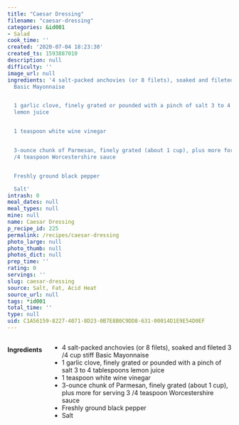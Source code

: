 ```yaml
---
title: "Caesar Dressing"
filename: "caesar-dressing"
categories: &id001
- Salad
cook_time: ''
created: '2020-07-04 18:23:30'
created_ts: 1593887010
description: null
difficulty: ''
image_url: null
ingredients: '4 salt-packed anchovies (or 8 filets), soaked and fileted 3 /4 cup stiff
  Basic Mayonnaise


  1 garlic clove, finely grated or pounded with a pinch of salt 3 to 4 tablespoons
  lemon juice


  1 teaspoon white wine vinegar


  3-ounce chunk of Parmesan, finely grated (about 1 cup), plus more for serving 3
  /4 teaspoon Worcestershire sauce


  Freshly ground black pepper

  Salt'
intrash: 0
meal_dates: null
meal_types: null
mine: null
name: Caesar Dressing
p_recipe_id: 225
permalink: /recipes/caesar-dressing
photo_large: null
photo_thumb: null
photos_dict: null
prep_time: ''
rating: 0
servings: ''
slug: caesar-dressing
source: Salt, Fat, Acid Heat
source_url: null
tags: *id001
total_time: ''
type: null
uid: C1A56159-8227-4071-8D23-0B7E8B0C9DD8-631-00014D1E9E54D0EF
---
```

<div class="large-8 medium-7 columns" id="writeup">	</div><!-- #writeup -->
</div><!-- #row-one -->
<div class="row" id="row-two">	<div class="medium-4 small-5 columns" id="ingredients"><h4>Ingredients</h4><div class="box box-ingredients content"><ul>
<li>4 salt-packed anchovies (or 8 filets), soaked and fileted 3 /4 cup stiff Basic Mayonnaise</li>
<li>1 garlic clove, finely grated or pounded with a pinch of salt 3 to 4 tablespoons lemon juice</li>
<li>1 teaspoon white wine vinegar</li>
<li>3-ounce chunk of Parmesan, finely grated (about 1 cup), plus more for serving 3 /4 teaspoon Worcestershire sauce</li>
<li>Freshly ground black pepper</li>
<li>Salt</li>
</ul>
</div>	</div>	<div class="medium-6 small-7 columns" id="directions">	</div>